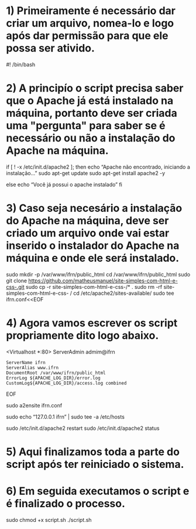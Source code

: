 # 1) Primeiramente é necessário dar criar um arquivo, nomea-lo e logo após dar permissão para que ele possa ser ativido.

#! /bin/bash 
# 2) A principío o script precisa saber que o Apache já está instalado na máquina, portanto deve ser criada uma "pergunta" para saber se é necessário ou não a instalação do Apache na máquina.
if [ ! -x /etc/init.d/apache2 ]; then 
echo “Apache não encontrado, iniciando a instalação…”
sudo apt-get update
sudo apt-get install apache2 -y

else 
echo “Você já possui o apache instalado”
fi
# 3) Caso seja necesário a instalação do Apache na máquina, deve ser criado um arquivo onde vai estar inserido o instalador do Apache na máquina e onde ele será instalado.

sudo mkdir -p /var/www/ifrn/public_html
cd /var/www/ifrn/public_html 
sudo git clone https://github.com/matheusmanuel/site-simples-com-html-e-css-.git
sudo cp -r site-simples-com-html-e-css-/* .
sudo rm -rf site-simples-com-html-e-css- /
cd /etc/apache2/sites-available/
sudo tee ifrn.conf<<EOF
# 4) Agora vamos escrever os script propriamente dito logo abaixo.
<Virtualhost *:80>
	ServerAdmin admim@ifrn

	ServerName ifrn
	ServerAlias www.ifrn
	DocumentRoot /var/www/ifrn/public_html
	ErrorLog ${APACHE_LOG_DIR}/error.log
	CustomLog${APACHE_LOG_DIR}/access.log combined
</VirtualHost>
EOF

sudo a2ensite ifrn.conf

sudo echo “127.0.0.1		ifrn” | sudo tee -a /etc/hosts

sudo /etc/init.d/apache2 restart
sudo /etc/init.d/apache2 status

# 5) Aqui finalizamos toda a parte do script após ter reiniciado o sistema.
# 6) Em seguida executamos o script e é finalizado o processo.
sudo chmod +x script.sh 
./script.sh



